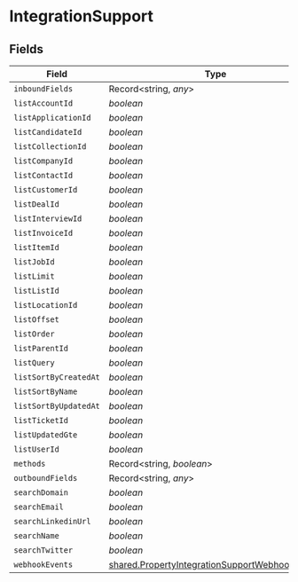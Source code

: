 # IntegrationSupport


## Fields

| Field                                                                                                                   | Type                                                                                                                    | Required                                                                                                                | Description                                                                                                             |
| ----------------------------------------------------------------------------------------------------------------------- | ----------------------------------------------------------------------------------------------------------------------- | ----------------------------------------------------------------------------------------------------------------------- | ----------------------------------------------------------------------------------------------------------------------- |
| `inboundFields`                                                                                                         | Record<string, *any*>                                                                                                   | :heavy_minus_sign:                                                                                                      | N/A                                                                                                                     |
| `listAccountId`                                                                                                         | *boolean*                                                                                                               | :heavy_minus_sign:                                                                                                      | N/A                                                                                                                     |
| `listApplicationId`                                                                                                     | *boolean*                                                                                                               | :heavy_minus_sign:                                                                                                      | N/A                                                                                                                     |
| `listCandidateId`                                                                                                       | *boolean*                                                                                                               | :heavy_minus_sign:                                                                                                      | N/A                                                                                                                     |
| `listCollectionId`                                                                                                      | *boolean*                                                                                                               | :heavy_minus_sign:                                                                                                      | N/A                                                                                                                     |
| `listCompanyId`                                                                                                         | *boolean*                                                                                                               | :heavy_minus_sign:                                                                                                      | N/A                                                                                                                     |
| `listContactId`                                                                                                         | *boolean*                                                                                                               | :heavy_minus_sign:                                                                                                      | N/A                                                                                                                     |
| `listCustomerId`                                                                                                        | *boolean*                                                                                                               | :heavy_minus_sign:                                                                                                      | N/A                                                                                                                     |
| `listDealId`                                                                                                            | *boolean*                                                                                                               | :heavy_minus_sign:                                                                                                      | N/A                                                                                                                     |
| `listInterviewId`                                                                                                       | *boolean*                                                                                                               | :heavy_minus_sign:                                                                                                      | N/A                                                                                                                     |
| `listInvoiceId`                                                                                                         | *boolean*                                                                                                               | :heavy_minus_sign:                                                                                                      | N/A                                                                                                                     |
| `listItemId`                                                                                                            | *boolean*                                                                                                               | :heavy_minus_sign:                                                                                                      | N/A                                                                                                                     |
| `listJobId`                                                                                                             | *boolean*                                                                                                               | :heavy_minus_sign:                                                                                                      | N/A                                                                                                                     |
| `listLimit`                                                                                                             | *boolean*                                                                                                               | :heavy_minus_sign:                                                                                                      | N/A                                                                                                                     |
| `listListId`                                                                                                            | *boolean*                                                                                                               | :heavy_minus_sign:                                                                                                      | N/A                                                                                                                     |
| `listLocationId`                                                                                                        | *boolean*                                                                                                               | :heavy_minus_sign:                                                                                                      | N/A                                                                                                                     |
| `listOffset`                                                                                                            | *boolean*                                                                                                               | :heavy_minus_sign:                                                                                                      | N/A                                                                                                                     |
| `listOrder`                                                                                                             | *boolean*                                                                                                               | :heavy_minus_sign:                                                                                                      | N/A                                                                                                                     |
| `listParentId`                                                                                                          | *boolean*                                                                                                               | :heavy_minus_sign:                                                                                                      | N/A                                                                                                                     |
| `listQuery`                                                                                                             | *boolean*                                                                                                               | :heavy_minus_sign:                                                                                                      | N/A                                                                                                                     |
| `listSortByCreatedAt`                                                                                                   | *boolean*                                                                                                               | :heavy_minus_sign:                                                                                                      | N/A                                                                                                                     |
| `listSortByName`                                                                                                        | *boolean*                                                                                                               | :heavy_minus_sign:                                                                                                      | N/A                                                                                                                     |
| `listSortByUpdatedAt`                                                                                                   | *boolean*                                                                                                               | :heavy_minus_sign:                                                                                                      | N/A                                                                                                                     |
| `listTicketId`                                                                                                          | *boolean*                                                                                                               | :heavy_minus_sign:                                                                                                      | N/A                                                                                                                     |
| `listUpdatedGte`                                                                                                        | *boolean*                                                                                                               | :heavy_minus_sign:                                                                                                      | N/A                                                                                                                     |
| `listUserId`                                                                                                            | *boolean*                                                                                                               | :heavy_minus_sign:                                                                                                      | N/A                                                                                                                     |
| `methods`                                                                                                               | Record<string, *boolean*>                                                                                               | :heavy_minus_sign:                                                                                                      | N/A                                                                                                                     |
| `outboundFields`                                                                                                        | Record<string, *any*>                                                                                                   | :heavy_minus_sign:                                                                                                      | N/A                                                                                                                     |
| `searchDomain`                                                                                                          | *boolean*                                                                                                               | :heavy_minus_sign:                                                                                                      | N/A                                                                                                                     |
| `searchEmail`                                                                                                           | *boolean*                                                                                                               | :heavy_minus_sign:                                                                                                      | N/A                                                                                                                     |
| `searchLinkedinUrl`                                                                                                     | *boolean*                                                                                                               | :heavy_minus_sign:                                                                                                      | N/A                                                                                                                     |
| `searchName`                                                                                                            | *boolean*                                                                                                               | :heavy_minus_sign:                                                                                                      | N/A                                                                                                                     |
| `searchTwitter`                                                                                                         | *boolean*                                                                                                               | :heavy_minus_sign:                                                                                                      | N/A                                                                                                                     |
| `webhookEvents`                                                                                                         | [shared.PropertyIntegrationSupportWebhookEvents](../../../sdk/models/shared/propertyintegrationsupportwebhookevents.md) | :heavy_minus_sign:                                                                                                      | N/A                                                                                                                     |